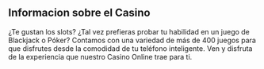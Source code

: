 ## Informacion sobre el Casino

¿Te gustan los slots? ¿Tal vez prefieras probar tu habilidad en un juego de Blackjack o Póker? Contamos con una variedad de más de 400 juegos para que disfrutes desde la comodidad de tu teléfono inteligente. Ven y disfruta de la experiencia que nuestro Casino Online trae para ti.

